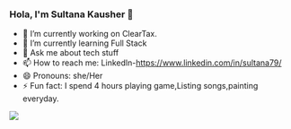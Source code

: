 ### Hola, I'm Sultana Kausher 👋
- 🔭 I’m currently working on ClearTax.
- 🌱 I’m currently learning Full Stack 
- 💬 Ask me about tech stuff
- 📫 How to reach me: Linkedln-https://www.linkedin.com/in/sultana79/
- 😄 Pronouns: she/Her
- ⚡ Fun fact: I spend 4 hours playing game,Listing songs,painting everyday.
<img src="https://github-readme-stats.vercel.app/api?username=SultanaKausher&&show_icons=true&title_color=ffffff&icon_color=bb2acf&text_color=daf7dc&bg_color=151515">
